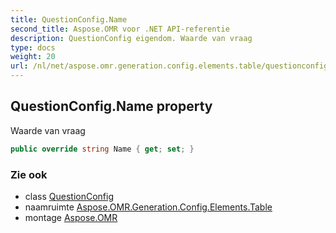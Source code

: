 ```yaml
---
title: QuestionConfig.Name
second_title: Aspose.OMR voor .NET API-referentie
description: QuestionConfig eigendom. Waarde van vraag
type: docs
weight: 20
url: /nl/net/aspose.omr.generation.config.elements.table/questionconfig/name/
---
```

## QuestionConfig.Name property

Waarde van vraag

```csharp
public override string Name { get; set; }
```

### Zie ook

* class [QuestionConfig](../)
* naamruimte [Aspose.OMR.Generation.Config.Elements.Table](../../questionconfig/)
* montage [Aspose.OMR](../../../)


